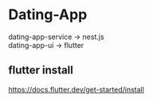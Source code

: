 # Dating-App

dating-app-service -> nest.js\
dating-app-ui -> flutter


## flutter install
https://docs.flutter.dev/get-started/install

